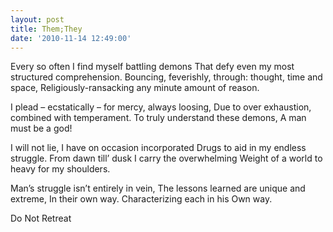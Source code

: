 ```yaml
---
layout: post
title: Them;They
date: '2010-11-14 12:49:00'
---
```


Every so often I find myself battling demons
That defy even my most structured comprehension.
Bouncing, feverishly, through: thought, time and space,
Religiously-ransacking any minute amount of reason.

I plead – ecstatically – for mercy, always loosing,
Due to over exhaustion, combined with temperament.
To truly understand these demons,
A man must be a god!

I will not lie, I have on occasion incorporated
Drugs to aid in my endless struggle.
From dawn till’ dusk I carry the overwhelming
Weight of a world to heavy for my shoulders.

Man’s struggle isn’t entirely in vein,
The lessons learned are unique and extreme,
In their own way. Characterizing each in his
Own way.

Do Not Retreat
